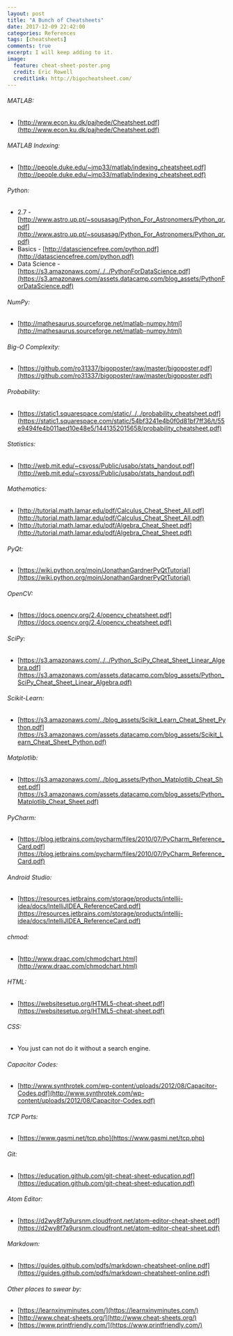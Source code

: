 ```yaml
---
layout: post
title: "A Bunch of Cheatsheets"
date: 2017-12-09 22:42:00
categories: References
tags: [cheatsheets]
comments: true
excerpt: I will keep adding to it.
image:
  feature: cheat-sheet-poster.png
  credit: Eric Rowell
  creditlink: http://bigocheatsheet.com/
---
```


###### MATLAB:
* [http://www.econ.ku.dk/pajhede/Cheatsheet.pdf](http://www.econ.ku.dk/pajhede/Cheatsheet.pdf)

###### MATLAB Indexing:
* [http://people.duke.edu/~jmp33/matlab/indexing_cheatsheet.pdf](http://people.duke.edu/~jmp33/matlab/indexing_cheatsheet.pdf)

###### Python:
* 2.7 - [http://www.astro.up.pt/~sousasag/Python_For_Astronomers/Python_qr.pdf](http://www.astro.up.pt/~sousasag/Python_For_Astronomers/Python_qr.pdf)
* Basics - [http://datasciencefree.com/python.pdf](http://datasciencefree.com/python.pdf)
* Data Science - [https://s3.amazonaws.com/../../PythonForDataScience.pdf](https://s3.amazonaws.com/assets.datacamp.com/blog_assets/PythonForDataScience.pdf)

###### NumPy:
* [http://mathesaurus.sourceforge.net/matlab-numpy.html](http://mathesaurus.sourceforge.net/matlab-numpy.html)

###### Big-O Complexity:
* [https://github.com/ro31337/bigoposter/raw/master/bigoposter.pdf](https://github.com/ro31337/bigoposter/raw/master/bigoposter.pdf)

###### Probability:
* [https://static1.squarespace.com/static/../../probability_cheatsheet.pdf](https://static1.squarespace.com/static/54bf3241e4b0f0d81bf7ff36/t/55e9494fe4b011aed10e48e5/1441352015658/probability_cheatsheet.pdf)

###### Statistics:
* [http://web.mit.edu/~csvoss/Public/usabo/stats_handout.pdf](http://web.mit.edu/~csvoss/Public/usabo/stats_handout.pdf)

###### Mathematics:
* [http://tutorial.math.lamar.edu/pdf/Calculus_Cheat_Sheet_All.pdf](http://tutorial.math.lamar.edu/pdf/Calculus_Cheat_Sheet_All.pdf)
* [http://tutorial.math.lamar.edu/pdf/Algebra_Cheat_Sheet.pdf](http://tutorial.math.lamar.edu/pdf/Algebra_Cheat_Sheet.pdf)

###### PyQt:
* [https://wiki.python.org/moin/JonathanGardnerPyQtTutorial](https://wiki.python.org/moin/JonathanGardnerPyQtTutorial)

###### OpenCV:
* [https://docs.opencv.org/2.4/opencv_cheatsheet.pdf](https://docs.opencv.org/2.4/opencv_cheatsheet.pdf)

###### SciPy:
* [https://s3.amazonaws.com/../../Python_SciPy_Cheat_Sheet_Linear_Algebra.pdf](https://s3.amazonaws.com/assets.datacamp.com/blog_assets/Python_SciPy_Cheat_Sheet_Linear_Algebra.pdf)

###### Scikit-Learn:
* [https://s3.amazonaws.com/../blog_assets/Scikit_Learn_Cheat_Sheet_Python.pdf](https://s3.amazonaws.com/assets.datacamp.com/blog_assets/Scikit_Learn_Cheat_Sheet_Python.pdf)

###### Matplotlib:
* [https://s3.amazonaws.com/../blog_assets/Python_Matplotlib_Cheat_Sheet.pdf](https://s3.amazonaws.com/assets.datacamp.com/blog_assets/Python_Matplotlib_Cheat_Sheet.pdf)

###### PyCharm:
* [https://blog.jetbrains.com/pycharm/files/2010/07/PyCharm_Reference_Card.pdf](https://blog.jetbrains.com/pycharm/files/2010/07/PyCharm_Reference_Card.pdf)

###### Android Studio:
* [https://resources.jetbrains.com/storage/products/intellij-idea/docs/IntelliJIDEA_ReferenceCard.pdf](https://resources.jetbrains.com/storage/products/intellij-idea/docs/IntelliJIDEA_ReferenceCard.pdf)

###### chmod:
* [http://www.draac.com/chmodchart.html](http://www.draac.com/chmodchart.html)

###### HTML:
* [https://websitesetup.org/HTML5-cheat-sheet.pdf](https://websitesetup.org/HTML5-cheat-sheet.pdf)

###### CSS:
* You just can not do it without a search engine.

###### Capacitor Codes:
* [http://www.synthrotek.com/wp-content/uploads/2012/08/Capacitor-Codes.pdf](http://www.synthrotek.com/wp-content/uploads/2012/08/Capacitor-Codes.pdf)

###### TCP Ports:
* [https://www.gasmi.net/tcp.php](https://www.gasmi.net/tcp.php)

###### Git:
* [https://education.github.com/git-cheat-sheet-education.pdf](https://education.github.com/git-cheat-sheet-education.pdf)

###### Atom Editor:
* [https://d2wy8f7a9ursnm.cloudfront.net/atom-editor-cheat-sheet.pdf](https://d2wy8f7a9ursnm.cloudfront.net/atom-editor-cheat-sheet.pdf)

###### Markdown:
* [https://guides.github.com/pdfs/markdown-cheatsheet-online.pdf](https://guides.github.com/pdfs/markdown-cheatsheet-online.pdf)

###### Other places to swear by:
* [https://learnxinyminutes.com/](https://learnxinyminutes.com/)
* [http://www.cheat-sheets.org/](http://www.cheat-sheets.org/)
* [https://www.printfriendly.com/](https://www.printfriendly.com/)
